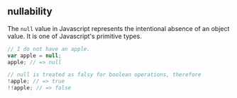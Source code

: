 ## nullability

The `null` value in Javascript represents the intentional absence of an object value. It is one of Javascript's primitive
types.

```javascript
// I do not have an apple.
var apple = null;
apple; // => null

// null is treated as falsy for boolean operations, therefore
!apple; // => true
!!apple; // => false
```
